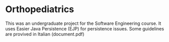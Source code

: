 Orthopediatrics
===============

This was an undergraduate project for the Software Engineering course. It uses Easier Java Persistence (EJP) for persistence issues. Some guidelines are provived in Italian (document.pdf)
